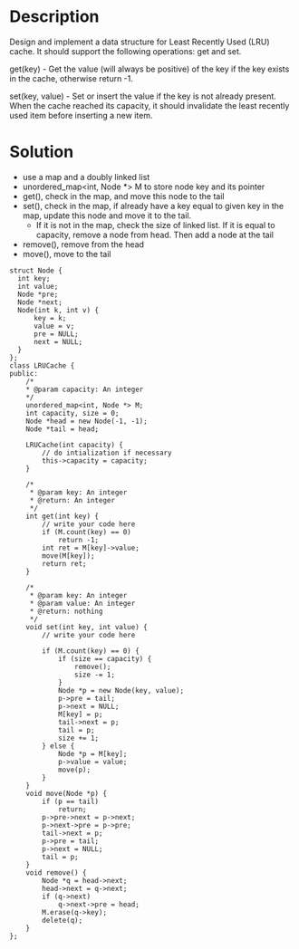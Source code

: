 # Description

Design and implement a data structure for Least Recently Used (LRU) cache. It should support the following operations: get and set.

get(key) - Get the value (will always be positive) of the key if the key exists in the cache, otherwise return -1.

set(key, value) - Set or insert the value if the key is not already present. When the cache reached its capacity, it should invalidate the least recently used item before inserting a new item.

# Solution

- use a map and a doubly linked list
- unordered_map<int, Node *> M to store node key and its pointer
- get(), check in the map, and move this node to the tail
- set(), check in the map, if already have a key equal to given key in the map, update this node and move it to the tail. 
  - If it is not in the map, check the size of linked list. If it is equal to capacity, remove a node from head. Then add a node at the tail
- remove(), remove from the head
- move(), move to the tail

```
struct Node {
  int key;
  int value;
  Node *pre;
  Node *next;
  Node(int k, int v) {
      key = k;
      value = v;
      pre = NULL;
      next = NULL;
  }
};
class LRUCache {
public:
    /*
    * @param capacity: An integer
    */
    unordered_map<int, Node *> M;
    int capacity, size = 0;
    Node *head = new Node(-1, -1);
    Node *tail = head;
    
    LRUCache(int capacity) {
        // do intialization if necessary
        this->capacity = capacity;
    }

    /*
     * @param key: An integer
     * @return: An integer
     */
    int get(int key) {
        // write your code here
        if (M.count(key) == 0)
            return -1;
        int ret = M[key]->value;
        move(M[key]);
        return ret;
    }

    /*
     * @param key: An integer
     * @param value: An integer
     * @return: nothing
     */
    void set(int key, int value) {
        // write your code here
        
        if (M.count(key) == 0) {
            if (size == capacity) {
                remove();
                size -= 1;
            }
            Node *p = new Node(key, value);
            p->pre = tail;
            p->next = NULL;
            M[key] = p;
            tail->next = p;
            tail = p;
            size += 1;
        } else {
            Node *p = M[key];
            p->value = value;
            move(p);
        }
    }
    void move(Node *p) {
        if (p == tail)
            return;
        p->pre->next = p->next;
        p->next->pre = p->pre;
        tail->next = p;
        p->pre = tail;
        p->next = NULL;
        tail = p;
    }
    void remove() {
        Node *q = head->next;
        head->next = q->next;
        if (q->next)
            q->next->pre = head;
        M.erase(q->key);
        delete(q);
    }
};
```
